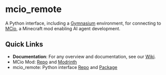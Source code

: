 # mcio_remote
A Python interface, including a [Gymnasium](https://gymnasium.farama.org/) environment, for connecting to [MCio](https://github.com/twoturtles/MCio), a Minecraft mod enabling AI agent development.

## Quick Links ##

- **Documentation**: For any overview and documentation, see our [Wiki](https://github.com/twoturtles/mcio_remote/wiki).
- MCio Mod: [Repo](https://github.com/twoturtles/MCio) and [Modrinth](https://modrinth.com/mod/mcio)
- mcio_remote: Python interface [Repo](https://github.com/twoturtles/mcio_remote) and [Package](https://pypi.org/project/mcio_remote/)
